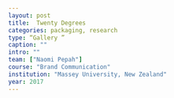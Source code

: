 ```yaml
---
layout: post
title:  Twenty Degrees
categories: packaging, research
type: “Gallery ”
caption: ""
intro: ""
team: ["Naomi Pepah"]
course: "Brand Communication"
institution: "Massey University, New Zealand"
year: 2017
---
```


